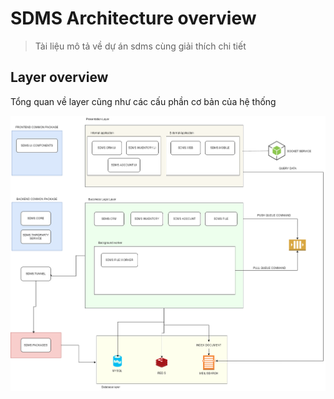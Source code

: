 # SDMS Architecture overview

> Tài liệu mô tả về dự án sdms cùng giải thích chi tiết

## Layer overview

Tổng quan về layer cũng như các cấu phần cơ bản của hệ thống

![Layer Overview](/images/layer-overview.png?raw=false "Layer")
